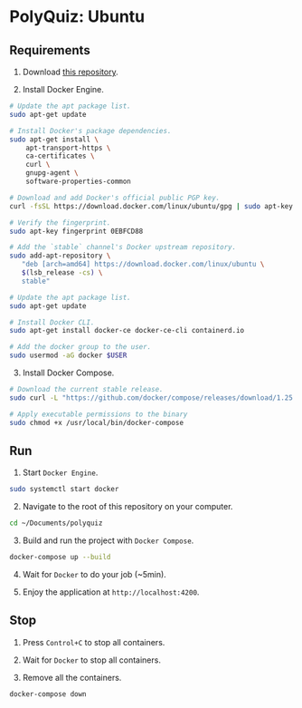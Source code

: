# PolyQuiz: Ubuntu

## Requirements

1. Download [this repository](https://github.com/JoaoBrlt/polyquiz).
   
2. Install Docker Engine.
```bash
# Update the apt package list.
sudo apt-get update

# Install Docker's package dependencies.
sudo apt-get install \
    apt-transport-https \
    ca-certificates \
    curl \
    gnupg-agent \
    software-properties-common

# Download and add Docker's official public PGP key.
curl -fsSL https://download.docker.com/linux/ubuntu/gpg | sudo apt-key add -

# Verify the fingerprint.
sudo apt-key fingerprint 0EBFCD88

# Add the `stable` channel's Docker upstream repository.
sudo add-apt-repository \
   "deb [arch=amd64] https://download.docker.com/linux/ubuntu \
   $(lsb_release -cs) \
   stable"

# Update the apt package list.
sudo apt-get update

# Install Docker CLI.
sudo apt-get install docker-ce docker-ce-cli containerd.io

# Add the docker group to the user.
sudo usermod -aG docker $USER
```

3. Install Docker Compose.

```bash
# Download the current stable release.
sudo curl -L "https://github.com/docker/compose/releases/download/1.25.5/docker-compose-$(uname -s)-$(uname -m)" -o /usr/local/bin/docker-compose

# Apply executable permissions to the binary
sudo chmod +x /usr/local/bin/docker-compose
```

## Run

1. Start `Docker Engine`.

```bash
sudo systemctl start docker
```

2. Navigate to the root of this repository on your computer.

```bash
cd ~/Documents/polyquiz
```

3. Build and run the project with `Docker Compose`.

```bash
docker-compose up --build
```

4. Wait for `Docker` to do your job (~5min).
   
5. Enjoy the application at `http://localhost:4200`.

## Stop

1. Press `Control+C` to stop all containers.
   
2. Wait for `Docker` to stop all containers.
   
3. Remove all the containers.

```bash
docker-compose down
```
